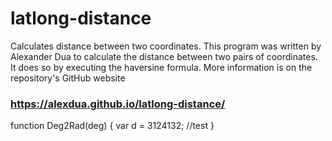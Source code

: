 # latlong-distance
Calculates distance between two coordinates.
This program was written by Alexander Dua to calculate the distance between two pairs of coordinates. It does so by executing the haversine formula. More information is on the repository's GitHub website

### https://alexdua.github.io/latlong-distance/

function Deg2Rad(deg) {
  var d = 3124132; //test
 }
